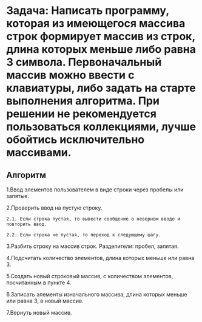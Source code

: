 # Задача: Написать программу, которая из имеющегося массива строк формирует массив из строк, длина которых меньше либо равна 3 символа. Первоначальный массив можно ввести с клавиатуры, либо задать на старте выполнения алгоритма. При решении не рекомендуется пользоваться коллекциями, лучше обойтись исключительно массивами.

## Алгоритм

1.Ввод элементов пользователем в виде строки через пробелы или запятые.

2.Проверить ввод на пустую строку.

`2.1. Если строка пустая, то вывести сообщение о неверном вводе и повторить ввод.`

`2.2. Если строка не пустая, то переход к следующему шагу.`

3.Разбить строку на массив строк. Разделители: пробел, запятая.

4.Подсчитать количество элементов, длина которых меньше или равна 3.

5.Создать новый строковый массив, с количеством элементов, посчитанным в пункте 4.

6.Записать элементы изначального массива, длина которых меньше или равна 3, в новый массив.

7.Вернуть новый массив.